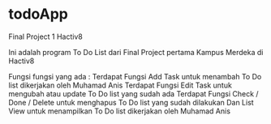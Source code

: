 # todoApp
Final Project 1 Hactiv8

Ini adalah program To Do List dari Final Project pertama Kampus Merdeka di Hactiv8

Fungsi fungsi yang ada  :
Terdapat Fungsi Add Task untuk menambah To Do list dikerjakan oleh Muhamad Anis
Terdapat Fungsi Edit Task untuk mengubah atau update To Do list yang sudah ada
Terdapat Fungsi Check / Done / Delete untuk menghapus To Do list yang sudah dilakukan
Dan List View untuk menampilkan To Do list dikerjakan oleh Muhamad Anis

